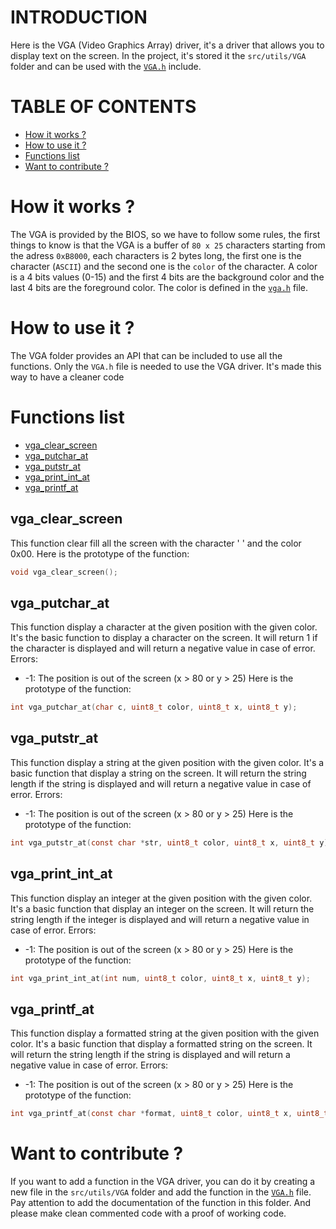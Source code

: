 # INTRODUCTION

Here is the VGA (Video Graphics Array) driver, it's a driver that allows you to display text on the screen. In the project, it's stored it the `src/utils/VGA` folder and can be used with the [`VGA.h`](../../../src/utils/VGA.h) include.

# TABLE OF CONTENTS

- [How it works ?](#how-it-works)
- [How to use it ?](#how-to-use-it)
- [Functions list](#functions-list)
- [Want to contribute ?](#want-to-contribute)

# How it works ? <a name="how-it-works"></a>

The VGA is provided by the BIOS, so we have to follow some rules, the first things to know is that the VGA is a buffer of `80 x 25` characters starting from the adress `0xB8000`, each characters is 2 bytes long, the first one is the character (`ASCII`) and the second one is the `color` of the character. A color is a 4 bits values (0-15) and the first 4 bits are the background color and the last 4 bits are the foreground color. The color is defined in the [`vga.h`](../../../src/utils/VGA/VGA.h) file.

# How to use it ? <a name="how-to-use-it"></a>

The VGA folder provides an API that can be included to use all the functions. Only the `VGA.h` file is needed to use the VGA driver. It's made this way to have a cleaner code


# Functions list <a name="functions-list"></a>

- [vga_clear_screen](#func-vga-clear-screen)
- [vga_putchar_at](#func-vga-putchar-at)
- [vga_putstr_at](#func-vga-putstr-at)
- [vga_print_int_at](#func-vga-print-int-at)
- [vga_printf_at](#func-vga-printf-at)

## vga_clear_screen <a name="func-vga-clear-screen"></a>

This function clear fill all the screen with the character ' ' and the color 0x00.
Here is the prototype of the function:

```c
void vga_clear_screen();
```

## vga_putchar_at <a name="func-vga-putchar-at"></a>

This function display a character at the given position with the given color.
It's the basic function to display a character on the screen.
It will return 1 if the character is displayed and will return a negative value in case of error.
Errors:
- -1: The position is out of the screen (x > 80 or y > 25)
Here is the prototype of the function:

```c
int vga_putchar_at(char c, uint8_t color, uint8_t x, uint8_t y);
```

## vga_putstr_at <a name="func-vga-putstr-at"></a>

This function display a string at the given position with the given color.
It's a basic function that display a string on the screen.
It will return the string length if the string is displayed and will return a negative value in case of error.
Errors:
- -1: The position is out of the screen (x > 80 or y > 25)
Here is the prototype of the function:

```c
int vga_putstr_at(const char *str, uint8_t color, uint8_t x, uint8_t y);
```

## vga_print_int_at <a name="func-vga-print-int-at"></a>

This function display an integer at the given position with the given color.
It's a basic function that display an integer on the screen.
It will return the string length if the integer is displayed and will return a negative value in case of error.
Errors:
- -1: The position is out of the screen (x > 80 or y > 25)
Here is the prototype of the function:

```c
int vga_print_int_at(int num, uint8_t color, uint8_t x, uint8_t y);
```

## vga_printf_at <a name="func-vga-printf-at"></a>

This function display a formatted string at the given position with the given color.
It's a basic function that display a formatted string on the screen.
It will return the string length if the string is displayed and will return a negative value in case of error.
Errors:
- -1: The position is out of the screen (x > 80 or y > 25)
Here is the prototype of the function:

```c
int vga_printf_at(const char *format, uint8_t color, uint8_t x, uint8_t y, ...);
```

# Want to contribute ? <a name="want-to-contribute"></a>

If you want to add a function in the VGA driver, you can do it by creating a new file in the `src/utils/VGA` folder and add the function in the [`VGA.h`](../../../src/utils/VGA.h) file. Pay attention to add the documentation of the function in this folder. And please make clean commented code with a proof of working code.


